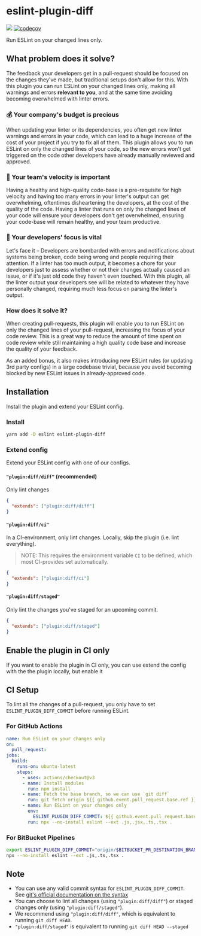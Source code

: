 # eslint-plugin-diff

![](https://img.shields.io/npm/dt/eslint-plugin-diff?style=flat-square&logo=npm&logoColor=white) [![codecov](https://codecov.io/gh/paleite/eslint-plugin-diff/branch/main/graph/badge.svg?token=W0LPKHZCF5)](https://codecov.io/gh/paleite/eslint-plugin-diff)

Run ESLint on your changed lines only.

## What problem does it solve?

The feedback your developers get in a pull-request should be focused on the changes they've made, but traditional setups don't allow for this. With this plugin you can run ESLint on your changed lines only, making all warnings and errors **relevant to you**, and at the same time avoiding becoming overwhelmed with linter errors.

### 💰 Your company's budget is precious

When updating your linter or its dependencies, you often get new linter warnings and errors in your code, which can lead to a huge increase of the cost of your project if you try to fix all of them. This plugin allows you to run ESLint on only the changed lines of your code, so the new errors won't get triggered on the code other developers have already manually reviewed and approved.

### 🚀 Your team's velocity is important

Having a healthy and high-quality code-base is a pre-requisite for high velocity and having too many errors in your linter's output can get overwhelming, oftentimes disheartening the developers, at the cost of the quality of the code. Having a linter that runs on only the changed lines of your code will ensure your developers don't get overwhelmed, ensuring your code-base will remain healthy, and your team productive.

### 🧠 Your developers' focus is vital

Let's face it – Developers are bombarded with errors and notifications about systems being broken, code being wrong and people requiring their attention. If a linter has too much output, it becomes a chore for your developers just to assess whether or not their changes actually caused an issue, or if it's just old code they haven't even touched. With this plugin, all the linter output your developers see will be related to whatever they have personally changed, requiring much less focus on parsing the linter's output.

### How does it solve it?

When creating pull-requests, this plugin will enable you to run ESLint on only the changed lines of your pull-request, increasing the focus of your code review. This is a great way to reduce the amount of time spent on code review while still maintaining a high quality code base and increase the quality of your feedback.

As an added bonus, it also makes introducing new ESLint rules (or updating 3rd party configs) in a large codebase trivial, because you avoid becoming blocked by new ESLint issues in already-approved code.

## Installation

Install the plugin and extend your ESLint config.

### Install

```sh
yarn add -D eslint eslint-plugin-diff
```

### Extend config

Extend your ESLint config with one of our configs.

#### `"plugin:diff/diff"` (recommended)

Only lint changes

```json
{
  "extends": ["plugin:diff/diff"]
}
```

#### `"plugin:diff/ci"`

In a CI-environment, only lint changes. Locally, skip the plugin (i.e. lint everything).

> NOTE: This requires the environment variable `CI` to be defined, which most CI-provides set automatically.

```json
{
  "extends": ["plugin:diff/ci"]
}
```

#### `"plugin:diff/staged"`

Only lint the changes you've staged for an upcoming commit.

```json
{
  "extends": ["plugin:diff/staged"]
}
```

## Enable the plugin in CI only

If you want to enable the plugin in CI only, you can use extend the config with the the plugin locally, but enable it

## CI Setup

To lint all the changes of a pull-request, you only have to set
`ESLINT_PLUGIN_DIFF_COMMIT` before running ESLint.

### For GitHub Actions

```yml
name: Run ESLint on your changes only
on:
  pull_request:
jobs:
  build:
    runs-on: ubuntu-latest
    steps:
      - uses: actions/checkout@v3
      - name: Install modules
        run: npm install
      - name: Fetch the base branch, so we can use `git diff`
        run: git fetch origin ${{ github.event.pull_request.base.ref }}:${{ github.event.pull_request.base.ref }}
      - name: Run ESLint on your changes only
        env:
          ESLINT_PLUGIN_DIFF_COMMIT: ${{ github.event.pull_request.base.ref }}
        run: npx --no-install eslint --ext .js,.jsx,.ts,.tsx .
```

### For BitBucket Pipelines

```sh
export ESLINT_PLUGIN_DIFF_COMMIT="origin/$BITBUCKET_PR_DESTINATION_BRANCH";
npx --no-install eslint --ext .js,.ts,.tsx .
```

## Note

- You can use any valid commit syntax for `ESLINT_PLUGIN_DIFF_COMMIT`. See [git's official documentation on the syntax](https://git-scm.com/docs/git-diff#Documentation/git-diff.txt-emgitdiffemltoptionsgtltcommitgt--ltpathgt82308203)
- You can choose to lint all changes (using `"plugin:diff/diff"`) or staged changes only (using `"plugin:diff/staged"`).
- We recommend using `"plugin:diff/diff"`, which is equivalent to running `git diff HEAD`.
- `"plugin:diff/staged"` is equivalent to running `git diff HEAD --staged`
